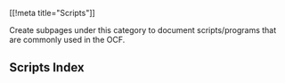 [[!meta title="Scripts"]]

Create subpages under this category to document scripts/programs that are
commonly used in the OCF.

## Scripts Index
